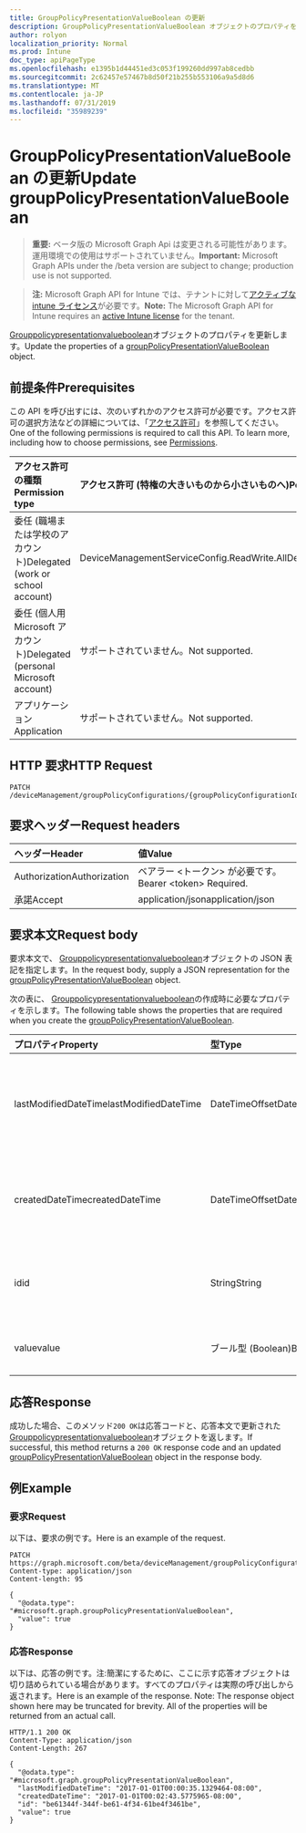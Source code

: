 ```yaml
---
title: GroupPolicyPresentationValueBoolean の更新
description: GroupPolicyPresentationValueBoolean オブジェクトのプロパティを更新します。
author: rolyon
localization_priority: Normal
ms.prod: Intune
doc_type: apiPageType
ms.openlocfilehash: e1395b1d44451ed3c053f199260dd997ab8cedbb
ms.sourcegitcommit: 2c62457e57467b8d50f21b255b553106a9a5d8d6
ms.translationtype: MT
ms.contentlocale: ja-JP
ms.lasthandoff: 07/31/2019
ms.locfileid: "35989239"
---
```

# <a name="update-grouppolicypresentationvalueboolean"></a><span data-ttu-id="d3bba-103">GroupPolicyPresentationValueBoolean の更新</span><span class="sxs-lookup"><span data-stu-id="d3bba-103">Update groupPolicyPresentationValueBoolean</span></span>

> <span data-ttu-id="d3bba-104">**重要:** ベータ版の Microsoft Graph Api は変更される可能性があります。運用環境での使用はサポートされていません。</span><span class="sxs-lookup"><span data-stu-id="d3bba-104">**Important:** Microsoft Graph APIs under the /beta version are subject to change; production use is not supported.</span></span>

> <span data-ttu-id="d3bba-105">**注:** Microsoft Graph API for Intune では、テナントに対して[アクティブな intune ライセンス](https://go.microsoft.com/fwlink/?linkid=839381)が必要です。</span><span class="sxs-lookup"><span data-stu-id="d3bba-105">**Note:** The Microsoft Graph API for Intune requires an [active Intune license](https://go.microsoft.com/fwlink/?linkid=839381) for the tenant.</span></span>

<span data-ttu-id="d3bba-106">[Grouppolicypresentationvalueboolean](../resources/intune-grouppolicy-grouppolicypresentationvalueboolean.md)オブジェクトのプロパティを更新します。</span><span class="sxs-lookup"><span data-stu-id="d3bba-106">Update the properties of a [groupPolicyPresentationValueBoolean](../resources/intune-grouppolicy-grouppolicypresentationvalueboolean.md) object.</span></span>

## <a name="prerequisites"></a><span data-ttu-id="d3bba-107">前提条件</span><span class="sxs-lookup"><span data-stu-id="d3bba-107">Prerequisites</span></span>
<span data-ttu-id="d3bba-p101">この API を呼び出すには、次のいずれかのアクセス許可が必要です。アクセス許可の選択方法などの詳細については、「[アクセス許可](/graph/permissions-reference)」を参照してください。</span><span class="sxs-lookup"><span data-stu-id="d3bba-p101">One of the following permissions is required to call this API. To learn more, including how to choose permissions, see [Permissions](/graph/permissions-reference).</span></span>

|<span data-ttu-id="d3bba-110">アクセス許可の種類</span><span class="sxs-lookup"><span data-stu-id="d3bba-110">Permission type</span></span>|<span data-ttu-id="d3bba-111">アクセス許可 (特権の大きいものから小さいものへ)</span><span class="sxs-lookup"><span data-stu-id="d3bba-111">Permissions (from most to least privileged)</span></span>|
|:---|:---|
|<span data-ttu-id="d3bba-112">委任 (職場または学校のアカウント)</span><span class="sxs-lookup"><span data-stu-id="d3bba-112">Delegated (work or school account)</span></span>|<span data-ttu-id="d3bba-113">DeviceManagementServiceConfig.ReadWrite.All</span><span class="sxs-lookup"><span data-stu-id="d3bba-113">DeviceManagementServiceConfig.ReadWrite.All</span></span>|
|<span data-ttu-id="d3bba-114">委任 (個人用 Microsoft アカウント)</span><span class="sxs-lookup"><span data-stu-id="d3bba-114">Delegated (personal Microsoft account)</span></span>|<span data-ttu-id="d3bba-115">サポートされていません。</span><span class="sxs-lookup"><span data-stu-id="d3bba-115">Not supported.</span></span>|
|<span data-ttu-id="d3bba-116">アプリケーション</span><span class="sxs-lookup"><span data-stu-id="d3bba-116">Application</span></span>|<span data-ttu-id="d3bba-117">サポートされていません。</span><span class="sxs-lookup"><span data-stu-id="d3bba-117">Not supported.</span></span>|

## <a name="http-request"></a><span data-ttu-id="d3bba-118">HTTP 要求</span><span class="sxs-lookup"><span data-stu-id="d3bba-118">HTTP Request</span></span>
<!-- {
  "blockType": "ignored"
}
-->
``` http
PATCH /deviceManagement/groupPolicyConfigurations/{groupPolicyConfigurationId}/definitionValues/{groupPolicyDefinitionValueId}/presentationValues/{groupPolicyPresentationValueId}
```

## <a name="request-headers"></a><span data-ttu-id="d3bba-119">要求ヘッダー</span><span class="sxs-lookup"><span data-stu-id="d3bba-119">Request headers</span></span>
|<span data-ttu-id="d3bba-120">ヘッダー</span><span class="sxs-lookup"><span data-stu-id="d3bba-120">Header</span></span>|<span data-ttu-id="d3bba-121">値</span><span class="sxs-lookup"><span data-stu-id="d3bba-121">Value</span></span>|
|:---|:---|
|<span data-ttu-id="d3bba-122">Authorization</span><span class="sxs-lookup"><span data-stu-id="d3bba-122">Authorization</span></span>|<span data-ttu-id="d3bba-123">ベアラー &lt;トークン&gt; が必要です。</span><span class="sxs-lookup"><span data-stu-id="d3bba-123">Bearer &lt;token&gt; Required.</span></span>|
|<span data-ttu-id="d3bba-124">承諾</span><span class="sxs-lookup"><span data-stu-id="d3bba-124">Accept</span></span>|<span data-ttu-id="d3bba-125">application/json</span><span class="sxs-lookup"><span data-stu-id="d3bba-125">application/json</span></span>|

## <a name="request-body"></a><span data-ttu-id="d3bba-126">要求本文</span><span class="sxs-lookup"><span data-stu-id="d3bba-126">Request body</span></span>
<span data-ttu-id="d3bba-127">要求本文で、 [Grouppolicypresentationvalueboolean](../resources/intune-grouppolicy-grouppolicypresentationvalueboolean.md)オブジェクトの JSON 表記を指定します。</span><span class="sxs-lookup"><span data-stu-id="d3bba-127">In the request body, supply a JSON representation for the [groupPolicyPresentationValueBoolean](../resources/intune-grouppolicy-grouppolicypresentationvalueboolean.md) object.</span></span>

<span data-ttu-id="d3bba-128">次の表に、 [Grouppolicypresentationvalueboolean](../resources/intune-grouppolicy-grouppolicypresentationvalueboolean.md)の作成時に必要なプロパティを示します。</span><span class="sxs-lookup"><span data-stu-id="d3bba-128">The following table shows the properties that are required when you create the [groupPolicyPresentationValueBoolean](../resources/intune-grouppolicy-grouppolicypresentationvalueboolean.md).</span></span>

|<span data-ttu-id="d3bba-129">プロパティ</span><span class="sxs-lookup"><span data-stu-id="d3bba-129">Property</span></span>|<span data-ttu-id="d3bba-130">型</span><span class="sxs-lookup"><span data-stu-id="d3bba-130">Type</span></span>|<span data-ttu-id="d3bba-131">説明</span><span class="sxs-lookup"><span data-stu-id="d3bba-131">Description</span></span>|
|:---|:---|:---|
|<span data-ttu-id="d3bba-132">lastModifiedDateTime</span><span class="sxs-lookup"><span data-stu-id="d3bba-132">lastModifiedDateTime</span></span>|<span data-ttu-id="d3bba-133">DateTimeOffset</span><span class="sxs-lookup"><span data-stu-id="d3bba-133">DateTimeOffset</span></span>|<span data-ttu-id="d3bba-134">オブジェクトが最後に変更された日付と時刻。</span><span class="sxs-lookup"><span data-stu-id="d3bba-134">The date and time the object was last modified.</span></span> <span data-ttu-id="d3bba-135">[Grouppolicypresentationvalue](../resources/intune-grouppolicy-grouppolicypresentationvalue.md)から継承します。</span><span class="sxs-lookup"><span data-stu-id="d3bba-135">Inherited from [groupPolicyPresentationValue](../resources/intune-grouppolicy-grouppolicypresentationvalue.md)</span></span>|
|<span data-ttu-id="d3bba-136">createdDateTime</span><span class="sxs-lookup"><span data-stu-id="d3bba-136">createdDateTime</span></span>|<span data-ttu-id="d3bba-137">DateTimeOffset</span><span class="sxs-lookup"><span data-stu-id="d3bba-137">DateTimeOffset</span></span>|<span data-ttu-id="d3bba-138">オブジェクトが作成された日付と時刻。</span><span class="sxs-lookup"><span data-stu-id="d3bba-138">The date and time the object was created.</span></span> <span data-ttu-id="d3bba-139">[Grouppolicypresentationvalue](../resources/intune-grouppolicy-grouppolicypresentationvalue.md)から継承します。</span><span class="sxs-lookup"><span data-stu-id="d3bba-139">Inherited from [groupPolicyPresentationValue](../resources/intune-grouppolicy-grouppolicypresentationvalue.md)</span></span>|
|<span data-ttu-id="d3bba-140">id</span><span class="sxs-lookup"><span data-stu-id="d3bba-140">id</span></span>|<span data-ttu-id="d3bba-141">String</span><span class="sxs-lookup"><span data-stu-id="d3bba-141">String</span></span>|<span data-ttu-id="d3bba-142">エンティティのキー。</span><span class="sxs-lookup"><span data-stu-id="d3bba-142">Key of the entity.</span></span> <span data-ttu-id="d3bba-143">[Grouppolicypresentationvalue](../resources/intune-grouppolicy-grouppolicypresentationvalue.md)から継承します。</span><span class="sxs-lookup"><span data-stu-id="d3bba-143">Inherited from [groupPolicyPresentationValue](../resources/intune-grouppolicy-grouppolicypresentationvalue.md)</span></span>|
|<span data-ttu-id="d3bba-144">value</span><span class="sxs-lookup"><span data-stu-id="d3bba-144">value</span></span>|<span data-ttu-id="d3bba-145">ブール型 (Boolean)</span><span class="sxs-lookup"><span data-stu-id="d3bba-145">Boolean</span></span>|<span data-ttu-id="d3bba-146">関連付けられたプレゼンテーションのブール値。</span><span class="sxs-lookup"><span data-stu-id="d3bba-146">An boolean value for the associated presentation.</span></span>|



## <a name="response"></a><span data-ttu-id="d3bba-147">応答</span><span class="sxs-lookup"><span data-stu-id="d3bba-147">Response</span></span>
<span data-ttu-id="d3bba-148">成功した場合、このメソッド`200 OK`は応答コードと、応答本文で更新された[Grouppolicypresentationvalueboolean](../resources/intune-grouppolicy-grouppolicypresentationvalueboolean.md)オブジェクトを返します。</span><span class="sxs-lookup"><span data-stu-id="d3bba-148">If successful, this method returns a `200 OK` response code and an updated [groupPolicyPresentationValueBoolean](../resources/intune-grouppolicy-grouppolicypresentationvalueboolean.md) object in the response body.</span></span>

## <a name="example"></a><span data-ttu-id="d3bba-149">例</span><span class="sxs-lookup"><span data-stu-id="d3bba-149">Example</span></span>

### <a name="request"></a><span data-ttu-id="d3bba-150">要求</span><span class="sxs-lookup"><span data-stu-id="d3bba-150">Request</span></span>
<span data-ttu-id="d3bba-151">以下は、要求の例です。</span><span class="sxs-lookup"><span data-stu-id="d3bba-151">Here is an example of the request.</span></span>
``` http
PATCH https://graph.microsoft.com/beta/deviceManagement/groupPolicyConfigurations/{groupPolicyConfigurationId}/definitionValues/{groupPolicyDefinitionValueId}/presentationValues/{groupPolicyPresentationValueId}
Content-type: application/json
Content-length: 95

{
  "@odata.type": "#microsoft.graph.groupPolicyPresentationValueBoolean",
  "value": true
}
```

### <a name="response"></a><span data-ttu-id="d3bba-152">応答</span><span class="sxs-lookup"><span data-stu-id="d3bba-152">Response</span></span>
<span data-ttu-id="d3bba-p105">以下は、応答の例です。注:簡潔にするために、ここに示す応答オブジェクトは切り詰められている場合があります。すべてのプロパティは実際の呼び出しから返されます。</span><span class="sxs-lookup"><span data-stu-id="d3bba-p105">Here is an example of the response. Note: The response object shown here may be truncated for brevity. All of the properties will be returned from an actual call.</span></span>
``` http
HTTP/1.1 200 OK
Content-Type: application/json
Content-Length: 267

{
  "@odata.type": "#microsoft.graph.groupPolicyPresentationValueBoolean",
  "lastModifiedDateTime": "2017-01-01T00:00:35.1329464-08:00",
  "createdDateTime": "2017-01-01T00:02:43.5775965-08:00",
  "id": "be61344f-344f-be61-4f34-61be4f3461be",
  "value": true
}
```





